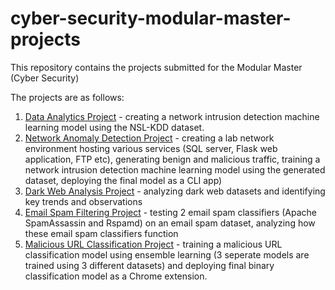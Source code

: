 # cyber-security-modular-master-projects
This repository contains the projects submitted for the Modular Master (Cyber Security)

The projects are as follows: 
1. [Data Analytics Project](https://github.com/AhmadHatziq/cyber-security-modular-master-projects/tree/main/Data%20Analytics%20Project) - creating a network intrusion detection machine learning model using the NSL-KDD dataset. 
2. [Network Anomaly Detection Project](https://github.com/AhmadHatziq/cyber-security-modular-master-projects/tree/main/Network%20Anomaly%20Detection%20Project) - creating a lab network environment hosting various services (SQL server, Flask web application, FTP etc), generating benign and malicious traffic, training a network intrusion detection machine learning model using the generated dataset, deploying the final model as a CLI app)
3. [Dark Web Analysis Project](https://github.com/AhmadHatziq/cyber-security-modular-master-projects/tree/main/Dark%20Web%20Analysis%20Project) - analyzing dark web datasets and identifying key trends and observations
4. [Email Spam Filtering Project](https://github.com/AhmadHatziq/cyber-security-modular-master-projects/tree/main/Email%20Spam%20Filtering%20Project) - testing 2 email spam classifiers (Apache SpamAssassin and Rspamd) on an email spam dataset, analyzing how these email spam classifiers function
5. [Malicious URL Classification Project](https://github.com/AhmadHatziq/cyber-security-modular-master-projects/tree/main/Malicious%20URL%20Classifier%20Project) - training a malicious URL classification model using ensemble learning (3 seperate models are trained using 3 different datasets) and deploying final binary classification model as a Chrome extension.



